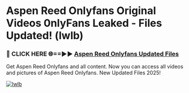 # Aspen Reed Onlyfans Original Videos 0nlyFans Leaked - Files Updated! (lwlb)

<h3>🔴 CLICK HERE 🌐==►► <a href="https://best4dudes.click/HH4t6V" rel="nofollow">Aspen Reed Onlyfans Updated Files</a></h3>

Get Aspen Reed Onlyfans and all content. Now you can access all videos and pictures of Aspen Reed Onlyfans. New Updated Files 2025!

[![lwlb](https://github.com/user-attachments/assets/8c521d6e-e6e3-4a75-9320-d58ab9d79d5b)](https://best4dudes.click/HH4t6V)
